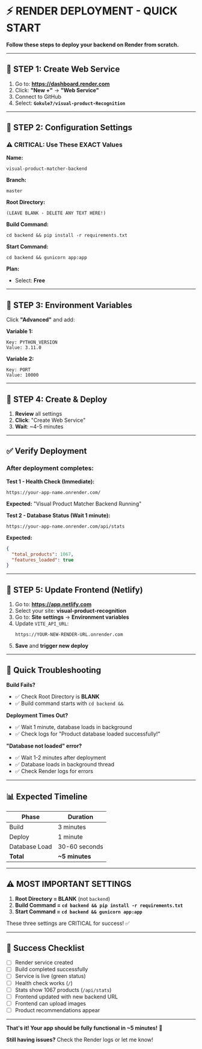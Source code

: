 # ⚡ RENDER DEPLOYMENT - QUICK START

**Follow these steps to deploy your backend on Render from scratch.**

---

## 🎯 STEP 1: Create Web Service

1. Go to: **https://dashboard.render.com**
2. Click: **"New +"** → **"Web Service"**
3. Connect to GitHub
4. Select: **`Gokule7/visual-product-Recognition`**

---

## 🎯 STEP 2: Configuration Settings

### ⚠️ CRITICAL: Use These EXACT Values

**Name:**
```
visual-product-matcher-backend
```

**Branch:**
```
master
```

**Root Directory:**
```
(LEAVE BLANK - DELETE ANY TEXT HERE!)
```

**Build Command:**
```
cd backend && pip install -r requirements.txt
```

**Start Command:**
```
cd backend && gunicorn app:app
```

**Plan:**
- Select: **Free**

---

## 🎯 STEP 3: Environment Variables

Click **"Advanced"** and add:

**Variable 1:**
```
Key: PYTHON_VERSION
Value: 3.11.0
```

**Variable 2:**
```
Key: PORT
Value: 10000
```

---

## 🎯 STEP 4: Create & Deploy

1. **Review** all settings
2. **Click**: "Create Web Service"
3. **Wait**: ~4-5 minutes

---

## ✅ Verify Deployment

### After deployment completes:

**Test 1 - Health Check (Immediate):**
```
https://your-app-name.onrender.com/
```
**Expected:** "Visual Product Matcher Backend Running"

**Test 2 - Database Status (Wait 1 minute):**
```
https://your-app-name.onrender.com/api/stats
```
**Expected:**
```json
{
  "total_products": 1067,
  "features_loaded": true
}
```

---

## 🎨 STEP 5: Update Frontend (Netlify)

1. Go to: **https://app.netlify.com**
2. Select your site: **visual-product-recognition**
3. Go to: **Site settings** → **Environment variables**
4. Update `VITE_API_URL`:
   ```
   https://YOUR-NEW-RENDER-URL.onrender.com
   ```
5. **Save** and **trigger new deploy**

---

## 🐛 Quick Troubleshooting

**Build Fails?**
- ✅ Check Root Directory is **BLANK**
- ✅ Build command starts with `cd backend &&`

**Deployment Times Out?**
- ✅ Wait 1 minute, database loads in background
- ✅ Check logs for "Product database loaded successfully!"

**"Database not loaded" error?**
- ✅ Wait 1-2 minutes after deployment
- ✅ Database loads in background thread
- ✅ Check Render logs for errors

---

## 📊 Expected Timeline

| Phase | Duration |
|-------|----------|
| Build | 3 minutes |
| Deploy | 1 minute |
| Database Load | 30-60 seconds |
| **Total** | **~5 minutes** |

---

## ⚠️ MOST IMPORTANT SETTINGS

1. **Root Directory = BLANK** (not `backend`)
2. **Build Command = `cd backend && pip install -r requirements.txt`**
3. **Start Command = `cd backend && gunicorn app:app`**

These three settings are CRITICAL for success! ✅

---

## 🎉 Success Checklist

- [ ] Render service created
- [ ] Build completed successfully
- [ ] Service is live (green status)
- [ ] Health check works (`/`)
- [ ] Stats show 1067 products (`/api/stats`)
- [ ] Frontend updated with new backend URL
- [ ] Frontend can upload images
- [ ] Product recommendations appear

---

**That's it! Your app should be fully functional in ~5 minutes!** 🚀

**Still having issues?** Check the Render logs or let me know!
